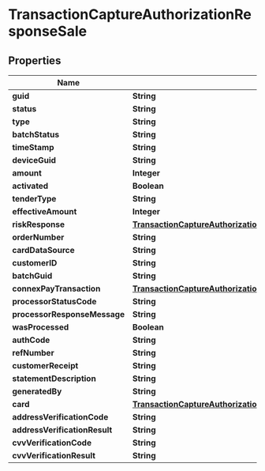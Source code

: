 

# TransactionCaptureAuthorizationResponseSale


## Properties

| Name | Type | Description | Notes |
|------------ | ------------- | ------------- | -------------|
|**guid** | **String** |  |  [optional] |
|**status** | **String** |  |  [optional] |
|**type** | **String** |  |  [optional] |
|**batchStatus** | **String** |  |  [optional] |
|**timeStamp** | **String** |  |  [optional] |
|**deviceGuid** | **String** |  |  [optional] |
|**amount** | **Integer** |  |  [optional] |
|**activated** | **Boolean** |  |  [optional] |
|**tenderType** | **String** |  |  [optional] |
|**effectiveAmount** | **Integer** |  |  [optional] |
|**riskResponse** | [**TransactionCaptureAuthorizationResponseSaleRiskResponse**](TransactionCaptureAuthorizationResponseSaleRiskResponse.md) |  |  [optional] |
|**orderNumber** | **String** |  |  [optional] |
|**cardDataSource** | **String** |  |  [optional] |
|**customerID** | **String** |  |  [optional] |
|**batchGuid** | **String** |  |  [optional] |
|**connexPayTransaction** | [**TransactionCaptureAuthorizationResponseSaleConnexPayTransaction**](TransactionCaptureAuthorizationResponseSaleConnexPayTransaction.md) |  |  [optional] |
|**processorStatusCode** | **String** |  |  [optional] |
|**processorResponseMessage** | **String** |  |  [optional] |
|**wasProcessed** | **Boolean** |  |  [optional] |
|**authCode** | **String** |  |  [optional] |
|**refNumber** | **String** |  |  [optional] |
|**customerReceipt** | **String** |  |  [optional] |
|**statementDescription** | **String** |  |  [optional] |
|**generatedBy** | **String** |  |  [optional] |
|**card** | [**TransactionCaptureAuthorizationResponseSaleCard**](TransactionCaptureAuthorizationResponseSaleCard.md) |  |  [optional] |
|**addressVerificationCode** | **String** |  |  [optional] |
|**addressVerificationResult** | **String** |  |  [optional] |
|**cvvVerificationCode** | **String** |  |  [optional] |
|**cvvVerificationResult** | **String** |  |  [optional] |



